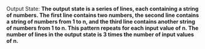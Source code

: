 Output State: **The output state is a series of lines, each containing a string of numbers. The first line contains two numbers, the second line contains a string of numbers from 1 to n, and the third line contains another string of numbers from 1 to n. This pattern repeats for each input value of n. The number of lines in the output state is 3 times the number of input values of n.**